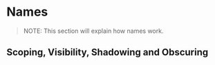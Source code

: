 # Names

> NOTE: This section will explain how names work.

## Scoping, Visibility, Shadowing and Obscuring
